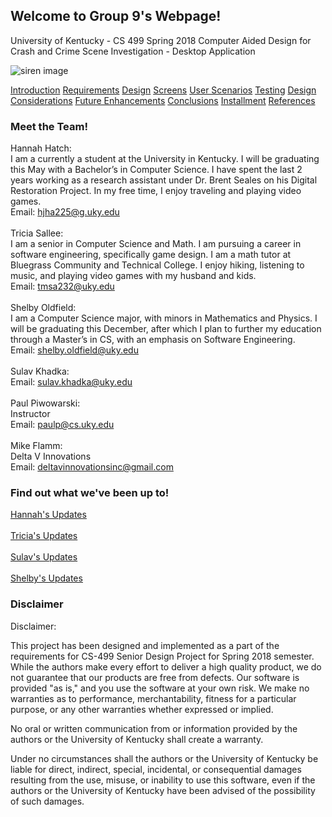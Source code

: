 ## Welcome to Group 9's Webpage! 
University of Kentucky - CS 499
Spring 2018
Computer Aided Design for Crash and Crime Scene Investigation - Desktop Application

![siren image](https://thumb1.shutterstock.com/display_pic_with_logo/4153921/540749353/stock-vector-emergency-flashing-police-siren-vector-illustration-police-signal-flasher-isolated-on-black-540749353.jpg)

[Introduction](https://hjha225.github.io/cs499s18p09/introduction)  [Requirements](https://hjha225.github.io/cs499s18p09/requirements)  [Design](https://hjha225.github.io/cs499s18p09/design) [Screens](https://hjha225.github.io/cs499s18p09/screens) [User Scenarios](https://hjha225.github.io/cs499s18p09/userscenarios) [Testing](https://hjha225.github.io/cs499s18p09/testing) [Design Considerations](https://hjha225.github.io/cs499s18p09/designconsiderations) [Future Enhancements](https://hjha225.github.io/cs499s18p09/future) [Conclusions](https://hjha225.github.io/cs499s18p09/conclusions) [Installment](https://hjha225.github.io/cs499s18p09/installment) [References](https://hjha225.github.io/cs499s18p09/references)

### Meet the Team! 
Hannah Hatch: <br>
I am a currently a student at the University in Kentucky. I will be graduating this May with a Bachelor’s in Computer Science. I have spent the last 2 years working as a research assistant under Dr. Brent Seales on his Digital Restoration Project. In my free time, I enjoy traveling and playing video games. 
<br>
Email: hjha225@g.uky.edu
<br><br>
Tricia Sallee: <br>
I am a senior in Computer Science and Math. I am pursuing a career in software engineering, specifically game design. I am a math tutor at Bluegrass Community and Technical College. I enjoy hiking, listening to music, and playing video games with my husband and kids.
<br>
Email: tmsa232@uky.edu
<br><br>
Shelby Oldfield: <br>
I am a Computer Science major, with minors in Mathematics and Physics. I will be graduating this December, after which I plan to further my education through a Master’s in CS, with an emphasis on Software Engineering. 
<br>
Email: shelby.oldfield@uky.edu
<br><br>
Sulav Khadka: <br>
Email: sulav.khadka@uky.edu
<br><br>
Paul Piwowarski: <br>
Instructor <br>
Email: paulp@cs.uky.edu
<br><br>
Mike Flamm:<br>
Delta V Innovations<br>
Email: deltavinnovationsinc@gmail.com
<br>
### Find out what we've been up to! 
[Hannah's Updates](https://hjha225.github.io/cs499s18p09/hannahh) 
<br><br>
[Tricia's Updates](https://hjha225.github.io/cs499s18p09/tricias)
<br><br>
[Sulav's Updates](https://hjha225.github.io/cs499s18p09/sulavk) 
<br><br>
[Shelby's Updates](https://hjha225.github.io/cs499s18p09/shelbyo)

### Disclaimer 
Disclaimer:

This project has been designed and implemented as a part of the requirements for CS-499 Senior Design Project for Spring 2018 semester. While the authors make every effort to deliver a high quality product, we do not guarantee that our products are free from defects. Our software is provided "as is," and you use the software at your own risk. We make no warranties as to performance, merchantability, fitness for a particular purpose, or any other warranties whether expressed or implied.

No oral or written communication from or information provided by the authors or the University of Kentucky shall create a warranty.

Under no circumstances shall the authors or the University of Kentucky be liable for direct, indirect, special, incidental, or consequential damages resulting from the use, misuse, or inability to use this software, even if the authors or the University of Kentucky have been advised of the possibility of such damages.
